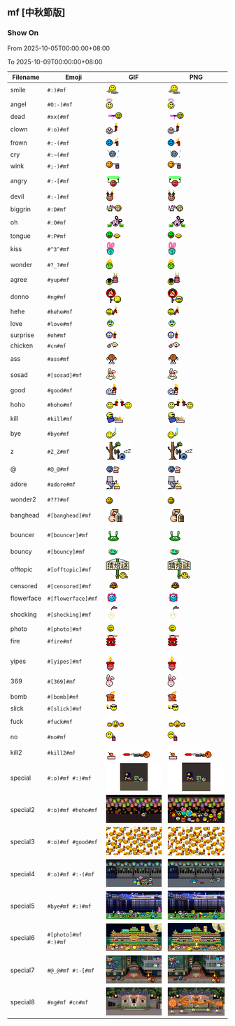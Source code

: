 ## mf [中秋節版]

### Show On
From 2025-10-05T00:00:00+08:00

To 2025-10-09T00:00:00+08:00

| Filename | Emoji | GIF | PNG |
| --- | --- | --- | --- |
| smile | `#:)#mf` | ![smile](../../assets/android/faces/mf/smile.png) | ![smile](../../assets/android/faces_png/mf/smile.png) |
| angel | `#O:-)#mf` | ![angel](../../assets/android/faces/mf/angel.png) | ![angel](../../assets/android/faces_png/mf/angel.png) |
| dead | `#xx(#mf` | ![dead](../../assets/android/faces/mf/dead.png) | ![dead](../../assets/android/faces_png/mf/dead.png) |
| clown | `#:o)#mf` | ![clown](../../assets/android/faces/mf/clown.gif) | ![clown](../../assets/android/faces_png/mf/clown.png) |
| frown | `#:-(#mf` | ![frown](../../assets/android/faces/mf/frown.gif) | ![frown](../../assets/android/faces_png/mf/frown.png) |
| cry | `#:~(#mf` | ![cry](../../assets/android/faces/mf/cry.gif) | ![cry](../../assets/android/faces_png/mf/cry.png) |
| wink | `#;-)#mf` | ![wink](../../assets/android/faces/mf/wink.png) | ![wink](../../assets/android/faces_png/mf/wink.png) |
| angry | `#:-[#mf` | ![angry](../../assets/android/faces/mf/angry.gif) | ![angry](../../assets/android/faces_png/mf/angry.png) |
| devil | `#:-]#mf` | ![devil](../../assets/android/faces/mf/devil.png) | ![devil](../../assets/android/faces_png/mf/devil.png) |
| biggrin | `#:D#mf` | ![biggrin](../../assets/android/faces/mf/biggrin.png) | ![biggrin](../../assets/android/faces_png/mf/biggrin.png) |
| oh | `#:O#mf` | ![oh](../../assets/android/faces/mf/oh.png) | ![oh](../../assets/android/faces_png/mf/oh.png) |
| tongue | `#:P#mf` | ![tongue](../../assets/android/faces/mf/tongue.png) | ![tongue](../../assets/android/faces_png/mf/tongue.png) |
| kiss | `#^3^#mf` | ![kiss](../../assets/android/faces/mf/kiss.png) | ![kiss](../../assets/android/faces_png/mf/kiss.png) |
| wonder | `#?_?#mf` | ![wonder](../../assets/android/faces/mf/wonder.gif) | ![wonder](../../assets/android/faces_png/mf/wonder.png) |
| agree | `#yup#mf` | ![agree](../../assets/android/faces/mf/agree.gif) | ![agree](../../assets/android/faces_png/mf/agree.png) |
| donno | `#ng#mf` | ![donno](../../assets/android/faces/mf/donno.gif) | ![donno](../../assets/android/faces_png/mf/donno.png) |
| hehe | `#hehe#mf` | ![hehe](../../assets/android/faces/mf/hehe.gif) | ![hehe](../../assets/android/faces_png/mf/hehe.png) |
| love | `#love#mf` | ![love](../../assets/android/faces/mf/love.gif) | ![love](../../assets/android/faces_png/mf/love.png) |
| surprise | `#oh#mf` | ![surprise](../../assets/android/faces/mf/surprise.gif) | ![surprise](../../assets/android/faces_png/mf/surprise.png) |
| chicken | `#cn#mf` | ![chicken](../../assets/android/faces/mf/chicken.gif) | ![chicken](../../assets/android/faces_png/mf/chicken.png) |
| ass | `#ass#mf` | ![ass](../../assets/android/faces/mf/ass.gif) | ![ass](../../assets/android/faces_png/mf/ass.png) |
| sosad | `#[sosad]#mf` | ![sosad](../../assets/android/faces/mf/sosad.gif) | ![sosad](../../assets/android/faces_png/mf/sosad.png) |
| good | `#good#mf` | ![good](../../assets/android/faces/mf/good.png) | ![good](../../assets/android/faces_png/mf/good.png) |
| hoho | `#hoho#mf` | ![hoho](../../assets/android/faces/mf/hoho.gif) | ![hoho](../../assets/android/faces_png/mf/hoho.png) |
| kill | `#kill#mf` | ![kill](../../assets/android/faces/mf/kill.gif) | ![kill](../../assets/android/faces_png/mf/kill.png) |
| bye | `#bye#mf` | ![bye](../../assets/android/faces/mf/bye.gif) | ![bye](../../assets/android/faces_png/mf/bye.png) |
| z | `#Z_Z#mf` | ![z](../../assets/android/faces/mf/z.gif) | ![z](../../assets/android/faces_png/mf/z.png) |
| @ | `#@_@#mf` | ![@](../../assets/android/faces/mf/@.gif) | ![@](../../assets/android/faces_png/mf/@.png) |
| adore | `#adore#mf` | ![adore](../../assets/android/faces/mf/adore.gif) | ![adore](../../assets/android/faces_png/mf/adore.png) |
| wonder2 | `#???#mf` | ![wonder2](../../assets/android/faces/mf/wonder2.gif) | ![wonder2](../../assets/android/faces_png/mf/wonder2.png) |
| banghead | `#[banghead]#mf` | ![banghead](../../assets/android/faces/mf/banghead.gif) | ![banghead](../../assets/android/faces_png/mf/banghead.png) |
| bouncer | `#[bouncer]#mf` | ![bouncer](../../assets/android/faces/mf/bouncer.gif) | ![bouncer](../../assets/android/faces_png/mf/bouncer.png) |
| bouncy | `#[bouncy]#mf` | ![bouncy](../../assets/android/faces/mf/bouncy.gif) | ![bouncy](../../assets/android/faces_png/mf/bouncy.png) |
| offtopic | `#[offtopic]#mf` | ![offtopic](../../assets/android/faces/mf/offtopic.png) | ![offtopic](../../assets/android/faces_png/mf/offtopic.png) |
| censored | `#[censored]#mf` | ![censored](../../assets/android/faces/mf/censored.gif) | ![censored](../../assets/android/faces_png/mf/censored.png) |
| flowerface | `#[flowerface]#mf` | ![flowerface](../../assets/android/faces/mf/flowerface.gif) | ![flowerface](../../assets/android/faces_png/mf/flowerface.png) |
| shocking | `#[shocking]#mf` | ![shocking](../../assets/android/faces/mf/shocking.gif) | ![shocking](../../assets/android/faces_png/mf/shocking.png) |
| photo | `#[photo]#mf` | ![photo](../../assets/android/faces/mf/photo.gif) | ![photo](../../assets/android/faces_png/mf/photo.png) |
| fire | `#fire#mf` | ![fire](../../assets/android/faces/mf/fire.gif) | ![fire](../../assets/android/faces_png/mf/fire.png) |
| yipes | `#[yipes]#mf` | ![yipes](../../assets/android/faces/mf/yipes.gif) | ![yipes](../../assets/android/faces_png/mf/yipes.png) |
| 369 | `#[369]#mf` | ![369](../../assets/android/faces/mf/369.gif) | ![369](../../assets/android/faces_png/mf/369.png) |
| bomb | `#[bomb]#mf` | ![bomb](../../assets/android/faces/mf/bomb.gif) | ![bomb](../../assets/android/faces_png/mf/bomb.png) |
| slick | `#[slick]#mf` | ![slick](../../assets/android/faces/mf/slick.gif) | ![slick](../../assets/android/faces_png/mf/slick.png) |
| fuck | `#fuck#mf` | ![fuck](../../assets/android/faces/mf/fuck.gif) | ![fuck](../../assets/android/faces_png/mf/fuck.png) |
| no | `#no#mf` | ![no](../../assets/android/faces/mf/no.gif) | ![no](../../assets/android/faces_png/mf/no.png) |
| kill2 | `#kill2#mf` | ![kill2](../../assets/android/faces/mf/kill2.gif) | ![kill2](../../assets/android/faces_png/mf/kill2.png) |
| special | `#:o)#mf #:)#mf` | ![special](../../assets/android/faces/mf/special.gif) | ![special](../../assets/android/faces_png/mf/special.png) |
| special2 | `#:o)#mf #hoho#mf` | ![special2](../../assets/android/faces/mf/special2.gif) | ![special2](../../assets/android/faces_png/mf/special2.png) |
| special3 | `#:o)#mf #good#mf` | ![special3](../../assets/android/faces/mf/special3.gif) | ![special3](../../assets/android/faces_png/mf/special3.png) |
| special4 | `#:o)#mf #:-(#mf` | ![special4](../../assets/android/faces/mf/special4.gif) | ![special4](../../assets/android/faces_png/mf/special4.png) |
| special5 | `#bye#mf #:)#mf` | ![special5](../../assets/android/faces/mf/special5.gif) | ![special5](../../assets/android/faces_png/mf/special5.png) |
| special6 | `#[photo]#mf #:)#mf` | ![special6](../../assets/android/faces/mf/special6.gif) | ![special6](../../assets/android/faces_png/mf/special6.png) |
| special7 | `#@_@#mf #:-[#mf` | ![special7](../../assets/android/faces/mf/special7.gif) | ![special7](../../assets/android/faces_png/mf/special7.png) |
| special8 | `#ng#mf #cn#mf` | ![special8](../../assets/android/faces/mf/special8.gif) | ![special8](../../assets/android/faces_png/mf/special8.png) |

